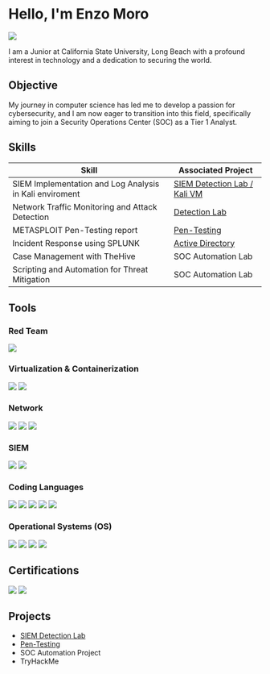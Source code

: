 # Hello, I'm Enzo Moro
<a href="https://www.linkedin.com/in/enzocmoro/"><img src="https://img.shields.io/badge/-LinkedIn-0072b1?&style=for-the-badge&logo=linkedin&logoColor=white" /></a>

I am a Junior at California State University, Long Beach with a profound interest in technology and a dedication to securing the world.

## Objective

My journey in computer science has led me to develop a passion for cybersecurity, and I am now eager to transition into this field, specifically aiming to join a Security Operations Center (SOC) as a Tier 1 Analyst.

## Skills

| Skill                                         | Associated Project         |
|-----------------------------------------------|----------------------------|
| SIEM Implementation and Log Analysis in Kali enviroment         | <a href="https://github.com/Zenzo53/SIEM/tree/main">SIEM Detection Lab / Kali VM </a>|
| Network Traffic Monitoring and Attack Detection | <a href="https://google.com">Detection Lab</a>|
| METASPLOIT Pen-Testing report         | <a href="https://github.com/Zenzo53/Pen-Testing-Using-Metasploit/blob/main/README.md"> Pen-Testing </a>|
| Incident Response using SPLUNK       |  <a href=""> Active Directory </a> |
| Case Management with TheHive                  | SOC Automation Lab|
| Scripting and Automation for Threat Mitigation | SOC Automation Lab|

## Tools

### Red Team

<div>
    <img src="https://img.shields.io/badge/-Metasploit-3A3A3A?&style=for-the-badge&logo=Metasploit&logoColor=white" />
</div>

### Virtualization & Containerization 

<div>
    <img src="https://img.shields.io/badge/-VirtualBox-183A61?&style=for-the-badge&logo=VirtualBox&logoColor=white" />
    <img src="https://img.shields.io/badge/-VMWare-607078?&style=for-the-badge&logo=VMware&logoColor=white" />
</div>

### Network
<div>
    <img src="https://img.shields.io/badge/-Nmap-4682B4?&style=for-the-badge&logo=Nmap&logoColor=white" />
    <img src="https://img.shields.io/badge/-Wireshark-1679A7?&style=for-the-badge&logo=Wireshark&logoColor=white" />
    <img src="https://img.shields.io/badge/-Snort-C2255C?&style=for-the-badge&logo=Snort&logoColor=white" />

</div>

### SIEM
<div>
    <img src="https://img.shields.io/badge/-Splunk-000000?&style=for-the-badge&logo=Splunk&logoColor=white" />
    <img src="https://img.shields.io/badge/-Elastic-005571?&style=for-the-badge&logo=Elastic&logoColor=white" />
</div>

### Coding Languages
<div>
    <img src="https://img.shields.io/badge/-Python-3776AB?&style=for-the-badge&logo=Python&logoColor=white" />
    <img src="https://img.shields.io/badge/-C++-00599C?&style=for-the-badge&logo=C%2B%2B&logoColor=white" />
    <img src="https://img.shields.io/badge/-JavaScript-F7DF1E?&style=for-the-badge&logo=JavaScript&logoColor=black" />
    <img src="https://img.shields.io/badge/-HTML-E34F26?&style=for-the-badge&logo=HTML5&logoColor=white" />
    <img src="https://img.shields.io/badge/-CSS-1572B6?&style=for-the-badge&logo=CSS3&logoColor=white" />
</div>

### Operational Systems (OS)
<div>
    <img src="https://img.shields.io/badge/-Kali_Linux-557C94?&style=for-the-badge&logo=Kali-Linux&logoColor=white" />
    <img src="https://img.shields.io/badge/-Ubuntu-E95420?&style=for-the-badge&logo=Ubuntu&logoColor=white" />
    <img src="https://img.shields.io/badge/-macOS-000000?&style=for-the-badge&logo=Apple&logoColor=white" />
    <img src="https://img.shields.io/badge/-Windows-0078D6?&style=for-the-badge&logo=Windows&logoColor=white" />
    
</div>

## Certifications
<div>
    <img src="https://img.shields.io/badge/-Security%2B-FF0000?&style=for-the-badge&logo=CompTIA&logoColor=white" />
    <img src="https://img.shields.io/badge/-Cisco%20Packet%20Tracer-1BA0D7?&style=for-the-badge&logo=Cisco&logoColor=white" />
</div>


## Projects
- <a href="https://github.com/Zenzo53/SIEM/tree/main">SIEM Detection Lab</a>
- <a href="https://github.com/Zenzo53/Pen-Testing-Using-Metasploit/blob/main/README.md"> Pen-Testing </a>
- SOC Automation Project
- TryHackMe
